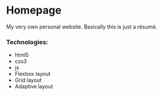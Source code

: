 # Homepage 
My very own personal website. Basically this is just a résumé.

<h3>Technologies:</h3>
<ul>
  <li>html5</li>
  <li>css3</li>
  <li>js</li>
  <li>Flexbox layout</li>
  <li>Grid layout</li>
  <li>Adaptive layout</li>
</ul>

